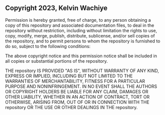 ## Copyright 2023, Kelvin Wachiye

Permission is hereby granted, free of charge, to any person obtaining a copy of this repository and associated
documentation files, to deal in the repository without restriction, including without limitation the rights to use,
copy, modify, merge, publish, distribute, sublicense, and/or sell copies of the repository, and to permit persons to
whom the repository is furnished to do so, subject to the following conditions:

The above copyright notice and this permission notice shall be included in all copies or substantial portions of the
repository.

THE repository IS PROVIDED "AS IS", WITHOUT WARRANTY OF ANY KIND, EXPRESS OR IMPLIED, INCLUDING BUT NOT LIMITED TO THE
WARRANTIES OF MERCHANTABILITY, FITNESS FOR A PARTICULAR PURPOSE AND NONINFRINGEMENT. IN NO EVENT SHALL THE AUTHORS OR
COPYRIGHT HOLDERS BE LIABLE FOR ANY CLAIM, DAMAGES OR OTHER LIABILITY, WHETHER IN AN ACTION OF CONTRACT, TORT OR
OTHERWISE, ARISING FROM, OUT OF OR IN CONNECTION WITH THE repository OR THE USE OR OTHER DEALINGS IN THE repository.
